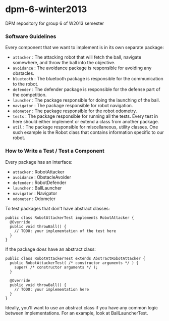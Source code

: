 dpm-6-winter2013
================

DPM repository for group 6 of W2013 semester

### Software Guidelines

Every component that we want to implement is in its own separate package:

* `attacker` : The attacking robot that will fetch the ball, navigate
  somewhere, and throw the ball into the objective.
* `avoidance` : The avoidance package is responsible for avoiding any
  obstacles.
* `bluetooth` : The bluetooth package is responsible for the communication to
  the robot.
* `defender` : The defender package is responsible for the defense part of the
  competition.
* `launcher` : The package responsible for doing the launching of the ball.
* `navigator` : The package responsible for robot navigation.
* `odometer` : The package responsible for the robot odometry.
* `tests` : The package responsible for running all the tests. Every test in
  here should either implement or extend a class from another package.
* `util` : The package responsible for miscellaneous, utility classes. One
  such example is the Robot class that contains information specific to our
  robot.

### How to Write a Test / Test a Component

Every package has an interface:

* `attacker` : RobotAttacker
* `avoidance` : ObstacleAvoider
* `defender` : RobotDefender
* `launcher` : BallLauncher
* `navigator` : Navigator
* `odometer` : Odometer

To test packages that don't have abstract classes:

    public class RobotAttackerTest implements RobotAttacker {
      @Override
      public void throwBall() {
        // TODO: your implementation of the test here
      }
    }

If the package *does* have an abstract class:

    public class RobotAttackerTest extends AbstractRobotAttacker {
      public RobotAttackerTest( /* constructor arguments */ ) {
        super( /* constructor arguments */ );
      }

      @Override
      public void throwBall() {
        // TODO: your implementation here
      }
    }

Ideally, you'll want to use an abstract class if you have any common logic
between implementations. For an example, look at BallLauncherTest.
